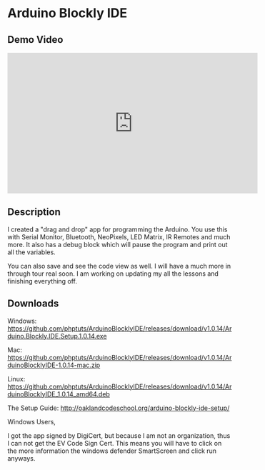 # Arduino Blockly IDE

## Demo Video

<iframe width="560" height="315" src="https://www.youtube.com/embed/5nv_PJeeYhI" frameborder="0" allow="autoplay; encrypted-media" allowfullscreen></iframe>

## Description

I created a "drag and drop" app for programming the Arduino.   You use this with Serial Monitor, Bluetooth, NeoPixels, LED Matrix, IR Remotes and much more.  It also has a debug block which will pause the program and print out all the variables.  

You can also save and see the code view as well.  I will have a much more in through tour real soon.  I am working on updating my all the lessons and finishing everything off. 

## Downloads

Windows: 
https://github.com/phptuts/ArduinoBlocklyIDE/releases/download/v1.0.14/Arduino.Blockly.IDE.Setup.1.0.14.exe

Mac:
https://github.com/phptuts/ArduinoBlocklyIDE/releases/download/v1.0.14/ArduinoBlocklyIDE-1.0.14-mac.zip

Linux:
https://github.com/phptuts/ArduinoBlocklyIDE/releases/download/v1.0.14/ArduinoBlocklyIDE_1.0.14_amd64.deb

The Setup Guide:
http://oaklandcodeschool.org/arduino-blockly-ide-setup/


Windows Users,

I got the app signed by DigiCert, but because I am not an organization, thus I can not get the EV Code Sign Cert.   This means you will have to click on the more information the windows defender SmartScreen and click run anyways.
